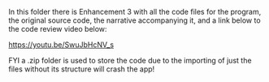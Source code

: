 In this folder there is Enhancement 3 with all the code files for the program, the original source code, the narrative accompanying it, and a link below to the code review video below:

https://youtu.be/SwuJbHcNV_s

FYI a .zip folder is used to store the code due to the importing of just the files without its structure will crash the app!
